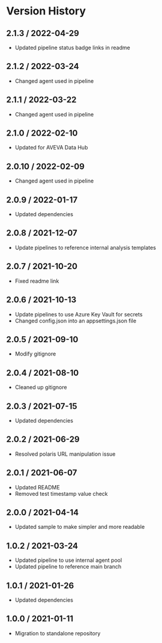 # Version History

## 2.1.3 / 2022-04-29

- Updated pipeline status badge links in readme

## 2.1.2 / 2022-03-24

- Changed agent used in pipeline

## 2.1.1 / 2022-03-22

- Changed agent used in pipeline

## 2.1.0 / 2022-02-10

- Updated for AVEVA Data Hub

## 2.0.10 / 2022-02-09

- Changed agent used in pipeline

## 2.0.9 / 2022-01-17

- Updated dependencies

## 2.0.8 / 2021-12-07

- Update pipelines to reference internal analysis templates

## 2.0.7 / 2021-10-20

- Fixed readme link

## 2.0.6 / 2021-10-13

- Update pipelines to use Azure Key Vault for secrets
- Changed config.json into an appsettings.json file

## 2.0.5 / 2021-09-10

- Modify gitignore

## 2.0.4 / 2021-08-10

- Cleaned up gitignore

## 2.0.3 / 2021-07-15

- Updated dependencies

## 2.0.2 / 2021-06-29

- Resolved polaris URL manipulation issue

## 2.0.1 / 2021-06-07

- Updated README
- Removed test timestamp value check

## 2.0.0 / 2021-04-14

- Updated sample to make simpler and more readable

## 1.0.2 / 2021-03-24

- Updated pipeline to use internal agent pool
- Updated pipeline to reference main branch

## 1.0.1 / 2021-01-26

- Updated dependencies

## 1.0.0 / 2021-01-11

- Migration to standalone repository
